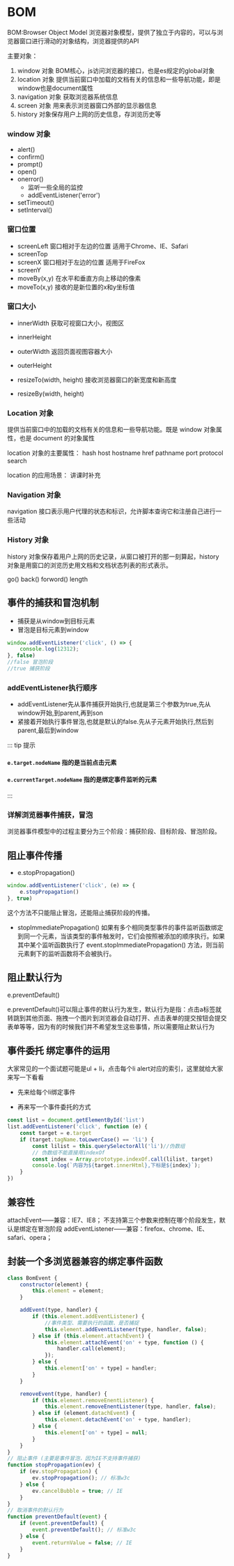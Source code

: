 # BOM

BOM:Browser Object Model 浏览器对象模型，提供了独立于内容的，可以与浏览器窗口进行滑动的对象结构，浏览器提供的API

主要对象：
1. window 对象 BOM核心，js访问浏览器的接口，也是es规定的global对象
2. location 对象 提供当前窗口中加载的文档有关的信息和一些导航功能，即是window也是document属性
3. navigation 对象 获取浏览器系统信息
4. screen 对象 用来表示浏览器窗口外部的显示器信息
5. history 对象保存用户上网的历史信息，存浏览历史等

### window 对象

- alert()
- confirm()
- prompt()
- open()
- onerror()
  - 监听一些全局的监控
  - addEventListener('error')
- setTimeout()
- setInterval()


### 窗口位置

- screenLeft 窗口相对于左边的位置 适用于Chrome、IE、Safari
- screenTop
- screenX	窗口相对于左边的位置 适用于FireFox
- screenY	
- moveBy(x,y) 在水平和垂直方向上移动的像素
- moveTo(x,y) 接收的是新位置的x和y坐标值


### 窗口大小

- innerWidth 获取可视窗口大小，视图区
- innerHeight	

- outerWidth 返回页面视图容器大小
- outerHeight	

- resizeTo(width, height) 接收浏览器窗口的新宽度和新高度
- resizeBy(width, height)


### Location 对象
提供当前窗口中的加载的文档有关的信息和一些导航功能。既是 window 对象属性，也是 document 的对象属性

location 对象的主要属性：
hash
host
hostname
href
pathname
port
protocol
search

location 的应用场景： 讲课时补充



### Navigation 对象
navigation 接口表示用户代理的状态和标识，允许脚本查询它和注册自己进行一些活动


### History 对象
history 对象保存着用户上网的历史记录，从窗口被打开的那一刻算起，history 对象是用窗口的浏览历史用文档和文档状态列表的形式表示。

go()
back()
forword()
length


## 事件的捕获和冒泡机制

- 捕获是从window到目标元素
- 冒泡是目标元素到window

```js
window.addEventListener('click', () => {
    console.log(12312);
}, false)
//false 冒泡阶段
//true 捕获阶段
```



### addEventListener执行顺序

- addEventListener先从事件捕获开始执行,也就是第三个参数为true,先从window开始,到parent,再到son
- 紧接着开始执行事件冒泡,也就是默认的false.先从子元素开始执行,然后到parent,最后到window
  
::: tip 提示
#### `e.target.nodeName` 指的是当前点击元素
#### `e.currentTarget.nodeName` 指的是绑定事件监听的元素
:::

### 详解浏览器事件捕获，冒泡

浏览器事件模型中的过程主要分为三个阶段：捕获阶段、目标阶段、冒泡阶段。



## 阻止事件传播
- e.stopPropagation()
```js
window.addEventListener('click', (e) => {
    e.stopPropagation()
}, true)
```
这个方法不只能阻止冒泡，还能阻止捕获阶段的传播。

- stopImmediatePropagation() 
如果有多个相同类型事件的事件监听函数绑定到同一个元素，当该类型的事件触发时，它们会按照被添加的顺序执行。如果其中某个监听函数执行了 event.stopImmediatePropagation() 方法，则当前元素剩下的监听函数将不会被执行。



## 阻止默认行为

e.preventDefault()

e.preventDefault()可以阻止事件的默认行为发生，默认行为是指：点击a标签就转跳到其他页面、拖拽一个图片到浏览器会自动打开、点击表单的提交按钮会提交表单等等，因为有的时候我们并不希望发生这些事情，所以需要阻止默认行为



##  事件委托 绑定事件的运用

大家常见的一个面试题可能是ul + li，点击每个li alert对应的索引，这里就给大家来写一下看看

- 先来给每个li绑定事件

- 再来写一个事件委托的方式

```js
const list = document.getElementById('list')
list.addEventListener('click', function (e) {
    const target = e.target
    if (target.tagName.toLowerCase() == 'li') {
        const lilist = this.querySelectorAll('li')//伪数组
        // 伪数组不能直接用indexOf
        const index = Array.prototype.indexOf.call(lilist, target)
        console.log(`内容为${target.innerHtml},下标是${index}`);
    }
})
```


## 兼容性

attachEvent——兼容：IE7、IE8； 不支持第三个参数来控制在哪个阶段发生，默认是绑定在冒泡阶段
addEventListener——兼容：firefox、chrome、IE、safari、opera；
## 封装一个多浏览器兼容的绑定事件函数

```js
class BomEvent {
    constructor(element) {
        this.element = element;
    }

    addEvent(type, handler) {
        if (this.element.addEventListener) {
            //事件类型、需要执行的函数、是否捕捉
            this.element.addEventListener(type, handler, false);
        } else if (this.element.attachEvent) {
            this.element.attachEvent('on' + type, function () {
                handler.call(element);
            });
        } else {
            this.element['on' + type] = handler;
        }
    }

    removeEvent(type, handler) {
        if (this.element.removeEnentListener) {
            this.element.removeEnentListener(type, handler, false);
        } else if (element.datachEvent) {
            this.element.detachEvent('on' + type, handler);
        } else {
            this.element['on' + type] = null;
        }
    }
}
// 阻止事件 (主要是事件冒泡，因为IE不支持事件捕获)
function stopPropagation(ev) {
    if (ev.stopPropagation) {
        ev.stopPropagation(); // 标准w3c
    } else {
        ev.cancelBubble = true; // IE
    }
}
// 取消事件的默认行为
function preventDefault(event) {
    if (event.preventDefault) {
        event.preventDefault(); // 标准w3c
    } else {
        event.returnValue = false; // IE
    }
}
```

